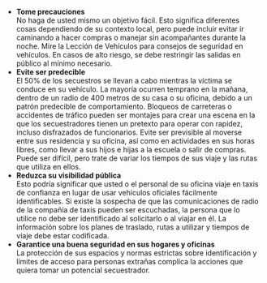 [Title]: # (Reducir las oportunidades)
[Order]: # (10)

*   **Tome precauciones**  
    No haga de usted mismo un objetivo fácil. Esto significa diferentes cosas dependiendo de su contexto local, pero puede incluir evitar ir caminando a hacer compras o manejar sin acompañantes durante la noche. Mire la Lección de Vehículos para consejos de seguridad en vehículos. En casos de alto riesgo, se debe restringir las salidas en público al mínimo necesario.
*   **Evite ser predecible**  
    El 50% de los secuestros se llevan a cabo mientras la víctima se conduce en su vehículo. La mayoría ocurren temprano en la mañana, dentro de un radio de 400 metros de su casa o su oficina, debido a un patrón predecible de comportamiento. Bloqueos de carreteras o accidentes de tráfico pueden ser montajes para crear una escena en la que los secuestradores tienen un pretexto para operar con rapidez, incluso disfrazados de funcionarios. Evite ser previsible al moverse entre sus residencia y su oficina, así como en actividades en sus horas libres, como llevar a sus hijos e hijas a la escuela o salir de compras. Puede ser difícil, pero trate de variar los tiempos de sus viaje y las rutas que utiliza en ellos.
*   **Reduzca su visibilidad pública**  
    Esto podría significar que usted o el personal de su oficina viaje en taxis de confianza en lugar de usar vehículos oficiales fácilmente identificables. Si existe la sospecha de que las comunicaciones de radio de la compañía de taxis pueden ser escuchadas, la persona que lo utilice no debe ser identificado al solicitarlo o al viajar en él. La información sobre los planes de traslado, rutas a utilizar y tiempos de viaje debe estar codificada.
*   **Garantice una buena seguridad en sus hogares y oficinas**  
    La protección de sus espacios y normas estrictas sobre identificación y límites de acceso para personas extrañas complica la acciones que quiera tomar un potencial secuestrador.